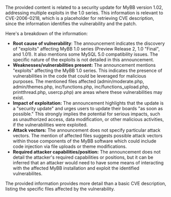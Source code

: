 The provided content is related to a security update for MyBB version 1.02, addressing multiple exploits in the 1.0 series. This information is relevant to CVE-2006-0218, which is a placeholder for retrieving CVE description, since the information identifies the vulnerability and the patch.

Here's a breakdown of the information:

*   **Root cause of vulnerability**: The announcement indicates the discovery of "exploits" affecting MyBB 1.0 series (Preview Release 2, 1.0 "Final", and 1.01). It also mentions some MySQL 5.0 compatibility issues. The specific nature of the exploits is not detailed in this announcement.
*   **Weaknesses/vulnerabilities present:** The announcement mentions "exploits" affecting the MyBB 1.0 series. This indicates the presence of vulnerabilities in the code that could be leveraged for malicious purposes. The mentioned files affected (admin/moderate.php, admin/themes.php, inc/functions.php, inc/functions_upload.php, printthread.php, usercp.php) are areas where these vulnerabilities may exist.
*   **Impact of exploitation:** The announcement highlights that the update is a "security update" and urges users to update their boards "as soon as possible." This strongly implies the potential for serious impacts, such as unauthorized access, data modification, or other malicious activities, if the vulnerabilities were exploited.
*   **Attack vectors:** The announcement does not specify particular attack vectors. The mention of affected files suggests possible attack vectors within those components of the MyBB software which could include code injection via file uploads or theme modifications.
*   **Required attacker capabilities/position:** The announcement does not detail the attacker's required capabilities or positions, but it can be inferred that an attacker would need to have some means of interacting with the affected MyBB installation and exploit the identified vulnerabilites.

The provided information provides more detail than a basic CVE description, listing the specific files affected by the vulnerability.